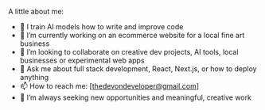 A little about me: 

- 🤖 I train AI models how to write and improve code  
- 🔭 I’m currently working on an ecommerce website for a local fine art business  
- 👯 I’m looking to collaborate on creative dev projects, AI tools, local businesses or experimental web apps  
- 💬 Ask me about full stack development, React, Next.js, or how to deploy anything
- 📫 How to reach me: [thedevondeveloper@gmail.com]
- 🚀 I’m always seeking new opportunities and meaningful, creative work  
